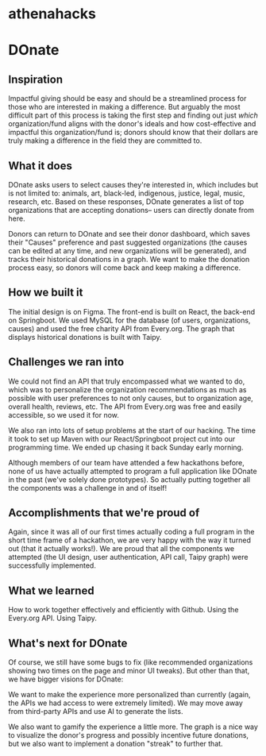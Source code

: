 # athenahacks

# DOnate

## Inspiration
Impactful giving should be easy and should be a streamlined process for those who are interested in making a difference. But arguably the most difficult part of this process is taking the first step and finding out just _which_ organization/fund aligns with the donor's ideals and how cost-effective and impactful this organization/fund is; donors should know that their dollars are truly making a difference in the field they are committed to.

## What it does
DOnate asks users to select causes they're interested in, which includes but is not limited to: animals, art, black-led, indigenous, justice, legal, music, research, etc. Based on these responses, DOnate generates a list of top organizations that are accepting donations– users can directly donate from here. 

Donors can return to DOnate and see their donor dashboard, which saves their "Causes" preference and past suggested organizations (the causes can be edited at any time, and new organizations will be generated), and tracks their historical donations in a graph. We want to make the donation process easy, so donors will come back and keep making a difference.

## How we built it
The initial design is on Figma. The front-end is built on React, the back-end on Springboot. We used MySQL for the database (of users, organizations, causes) and used the free charity API from Every.org. The graph that displays historical donations is built with Taipy. 

## Challenges we ran into
We could not find an API that truly encompassed what we wanted to do, which was to personalize the organization recommendations as much as possible with user preferences to not only causes, but to organization age, overall health, reviews, etc. The API from Every.org was free and easily accessible, so we used it for now.

We also ran into lots of setup problems at the start of our hacking. The time it took to set up Maven with our React/Springboot project cut into our programming time. We ended up chasing it back Sunday early morning.

Although members of our team have attended a few hackathons before, none of us have actually attempted to program a full application like DOnate in the past (we've solely done prototypes). So actually putting together all the components was a challenge in and of itself!

## Accomplishments that we're proud of
Again, since it was all of our first times actually coding a full program in the short time frame of a hackathon, we are very happy with the way it turned out (that it actually works!). We are proud that all the components we attempted (the UI design, user authentication, API call, Taipy graph) were successfully implemented.

## What we learned
How to work together effectively and efficiently with Github. Using the Every.org API. Using Taipy. 

## What's next for DOnate
Of course, we still have some bugs to fix (like recommended organizations showing two times on the page and minor UI tweaks). But other than that, we have bigger visions for DOnate:

We want to make the experience more personalized than currently (again, the APIs we had access to were extremely limited). We may move away from third-party APIs and use AI to generate the lists. 

We also want to gamify the experience a little more. The graph is a nice way to visualize the donor's progress and possibly incentive future donations, but we also want to implement a donation "streak" to further that.
